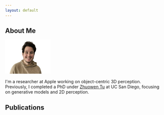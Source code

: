 ```yaml
---
layout: default
---
```


## About Me

<img class="profile-picture" src="me.jpeg">

I'm a researcher at Apple working on object-centric 3D perception. Previously, I
completed a PhD under [Zhuowen Tu](https://pages.ucsd.edu/~ztu/) at UC San Diego,
focusing on generative models and 2D perception.

## Publications
